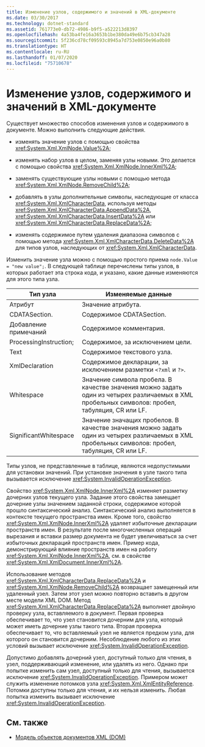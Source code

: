 ```yaml
---
title: Изменение узлов, содержимого и значений в XML-документе
ms.date: 03/30/2017
ms.technology: dotnet-standard
ms.assetid: 761773e0-db72-4986-b9f5-a522213d8397
ms.openlocfilehash: 4a53ba4fe16a3653b1be380da49e6b75cb347a28
ms.sourcegitcommit: 5f236cd78cf09593c8945a7d753e0850e96a0b80
ms.translationtype: HT
ms.contentlocale: ru-RU
ms.lasthandoff: 01/07/2020
ms.locfileid: "75710678"
---
```

# <a name="modifying-nodes-content-and-values-in-an-xml-document"></a>Изменение узлов, содержимого и значений в XML-документе
Существует множество способов изменения узлов и содержимого в документе. Можно выполнить следующие действия.  
  
- изменять значение узлов с помощью свойства <xref:System.Xml.XmlNode.Value%2A>;  
  
- изменять набор узлов в целом, заменяя узлы новыми. Это делается с помощью свойства <xref:System.Xml.XmlNode.InnerXml%2A>;  
  
- заменять существующие узлы новыми с помощью метода <xref:System.Xml.XmlNode.RemoveChild%2A>;  
  
- добавлять в узлы дополнительные символы, наследующие от класса <xref:System.Xml.XmlCharacterData>, используя методы <xref:System.Xml.XmlCharacterData.AppendData%2A>, <xref:System.Xml.XmlCharacterData.InsertData%2A> или <xref:System.Xml.XmlCharacterData.ReplaceData%2A>;  
  
- изменять содержимое путем удаления диапазона символов с помощью метода <xref:System.Xml.XmlCharacterData.DeleteData%2A> для типов узлов, наследующих от <xref:System.Xml.XmlCharacterData>.  
  
 Изменить значение узла можно с помощью простого приема `node.Value = "new value";`. В следующей таблице перечислены типы узлов, в которых работает эта строка кода, и указано, какие данные изменяются для этого типа узла.  
  
|Тип узла|Изменяемые данные|  
|---------------|------------------|  
|Атрибут|Значение атрибута.|  
|CDATASection.|Содержимое CDATASection.|  
|Добавление примечаний|Содержимое комментария.|  
|ProcessingInstruction;|Содержимое, за исключением цели.|  
|Text|Содержимое текстового узла.|  
|XmlDeclaration|Содержимое декларации, за исключением разметки `<?xml` и `?>`.|  
|Whitespace|Значение символа пробела. В качестве значения можно задать один из четырех различаемых в XML пробельных символов: пробел, табуляция, CR или LF.|  
|SignificantWhitespace|Значение значащих пробелов. В качестве значения можно задать один из четырех различаемых в XML пробельных символов: пробел, табуляция, CR или LF.|  
  
 Типы узлов, не представленные в таблице, являются недопустимыми для установки значений. При установке значения в узле такого типа вызывается исключение <xref:System.InvalidOperationException>.  
  
 Свойство <xref:System.Xml.XmlNode.InnerXml%2A> изменяет разметку дочерних узлов текущего узла. Задание этого свойства замещает дочерние узлы значением заданной строки, содержимое которой прошло синтаксический анализ. Синтаксический анализ выполняется в контексте текущего пространства имен. Кроме того, свойство <xref:System.Xml.XmlNode.InnerXml%2A> удаляет избыточные декларации пространств имен. В результате после многочисленных операций вырезания и вставки размер документа не будет увеличиваться за счет избыточных деклараций пространств имен. Пример кода, демонстрирующий влияние пространств имен на работу <xref:System.Xml.XmlNode.InnerXml%2A>, см. в свойстве <xref:System.Xml.XmlDocument.InnerXml%2A>.  
  
 Использование методов <xref:System.Xml.XmlCharacterData.ReplaceData%2A> и <xref:System.Xml.XmlNode.RemoveChild%2A> возвращает замещенный или удаленный узел. Затем этот узел можно повторно вставить в другом месте модели XML DOM. Метод <xref:System.Xml.XmlCharacterData.ReplaceData%2A> выполняет двойную проверку узла, вставляемого в документ. Первая проверка обеспечивает то, что узел становится дочерним для узла, который может иметь дочерние узлы такого типа. Вторая проверка обеспечивает то, что вставляемый узел не является предком узла, для которого он становится дочерним. Несоблюдение любого из этих условий вызывает исключение <xref:System.InvalidOperationException>.  
  
 Допустимо добавлять дочерний узел, доступный только для чтения, в узел, поддерживающий изменение, или удалять из него. Однако при попытке изменить сам узел, доступный только для чтения, вызывается исключение <xref:System.InvalidOperationException>. Примером может служить изменение потомков узла <xref:System.Xml.XmlEntityReference>. Потомки доступны только для чтения, и их нельзя изменить. Любая попытка изменить вызывает исключение <xref:System.InvalidOperationException>.  
  
## <a name="see-also"></a>См. также

- [Модель объектов документов XML (DOM)](../../../../docs/standard/data/xml/xml-document-object-model-dom.md)
